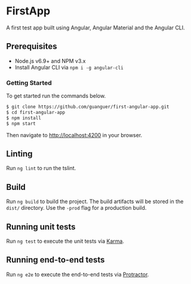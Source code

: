 # FirstApp

A first test app built using Angular, Angular Material and the Angular CLI.

## Prerequisites
- Node.js v6.9+ and NPM v3.x
- Install Angular CLI via `npm i -g angular-cli`

### Getting Started

To get started run the commands below.

```bash
$ git clone https://github.com/guanguer/first-angular-app.git
$ cd first-angular-app
$ npm install
$ npm start
```

Then navigate to [http://localhost:4200](http://localhost:4200) in your browser.

## Linting

Run `ng lint` to run the tslint. 

## Build

Run `ng build` to build the project. The build artifacts will be stored in the `dist/` directory. Use the `-prod` flag for a production build.

## Running unit tests

Run `ng test` to execute the unit tests via [Karma](https://karma-runner.github.io).

## Running end-to-end tests

Run `ng e2e` to execute the end-to-end tests via [Protractor](http://www.protractortest.org/). 
